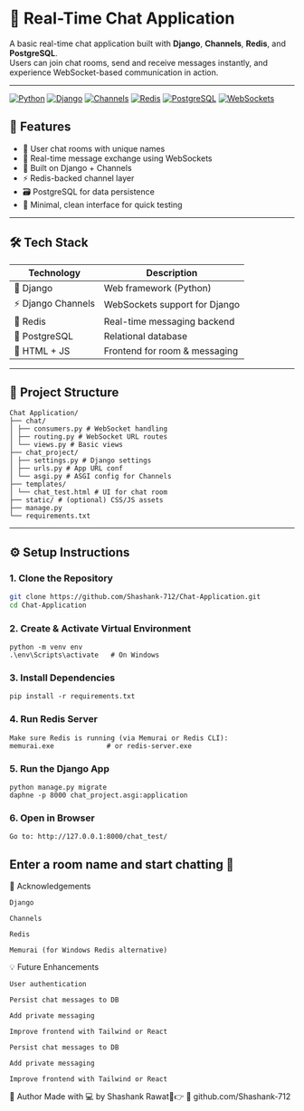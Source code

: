 # 💬 Real-Time Chat Application

A basic real-time chat application built with **Django**, **Channels**, **Redis**, and **PostgreSQL**.  
Users can join chat rooms, send and receive messages instantly, and experience WebSocket-based communication in action.

---
[![Python](https://img.shields.io/badge/Python-3.11-blue?logo=python)](https://www.python.org/)
[![Django](https://img.shields.io/badge/Django-5.2-green?logo=django)](https://www.djangoproject.com/)
[![Channels](https://img.shields.io/badge/Channels-4.0-blueviolet?logo=django)](https://channels.readthedocs.io/)
[![Redis](https://img.shields.io/badge/Redis-6.2-red?logo=redis)](https://redis.io/)
[![PostgreSQL](https://img.shields.io/badge/PostgreSQL-14-blue?logo=postgresql)](https://www.postgresql.org/)
[![WebSockets](https://img.shields.io/badge/WebSockets-Enabled-orange)](https://developer.mozilla.org/en-US/docs/Web/API/WebSockets_API)

## 🚀 Features

- 🔐 User chat rooms with unique names
- 💬 Real-time message exchange using WebSockets
- 🧠 Built on Django + Channels
- ⚡ Redis-backed channel layer
- 🗃️ PostgreSQL for data persistence
- 📜 Minimal, clean interface for quick testing

---

## 🛠️ Tech Stack

| Technology     | Description                        |
|----------------|------------------------------------|
| 🐍 Django       | Web framework (Python)             |
| ⚡ Django Channels | WebSockets support for Django     |
| 🧠 Redis        | Real-time messaging backend        |
| 🐘 PostgreSQL   | Relational database                |
| 🧩 HTML + JS    | Frontend for room & messaging      |

---

## 📂 Project Structure
```
Chat Application/
├── chat/
│ ├── consumers.py # WebSocket handling
│ ├── routing.py # WebSocket URL routes
│ └── views.py # Basic views
├── chat_project/
│ ├── settings.py # Django settings
│ ├── urls.py # App URL conf
│ └── asgi.py # ASGI config for Channels
├── templates/
│ └── chat_test.html # UI for chat room
├── static/ # (optional) CSS/JS assets
├── manage.py
└── requirements.txt
```


---

## ⚙️ Setup Instructions

### 1. Clone the Repository

```bash
git clone https://github.com/Shashank-712/Chat-Application.git
cd Chat-Application
```
### 2. Create & Activate Virtual Environment
```
python -m venv env
.\env\Scripts\activate   # On Windows
```
### 3. Install Dependencies
```
pip install -r requirements.txt
```
### 4. Run Redis Server
```
Make sure Redis is running (via Memurai or Redis CLI):
memurai.exe             # or redis-server.exe
```
### 5. Run the Django App
```
python manage.py migrate
daphne -p 8000 chat_project.asgi:application
```
### 6. Open in Browser
```
Go to: http://127.0.0.1:8000/chat_test/
```
Enter a room name and start chatting 🎉
---
🙌 Acknowledgements
```
Django

Channels

Redis

Memurai (for Windows Redis alternative)
```

💡 Future Enhancements
```
User authentication

Persist chat messages to DB

Add private messaging

Improve frontend with Tailwind or React

Persist chat messages to DB

Add private messaging

Improve frontend with Tailwind or React
```
🙌 Author Made with 💻 by Shashank Rawat👹👉 🔗 github.com/Shashank-712




